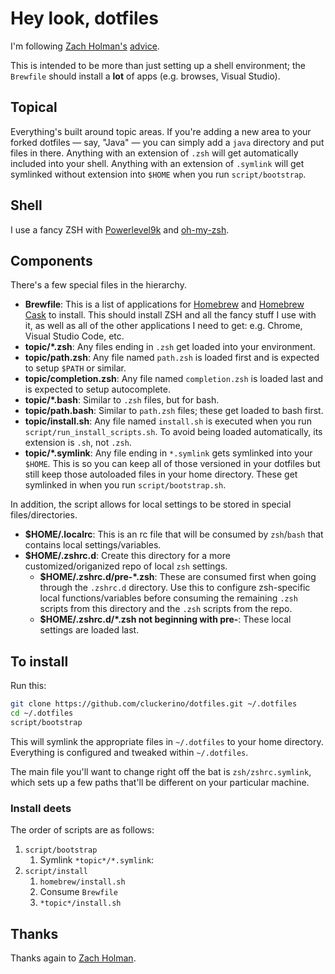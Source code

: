 # Hey look, dotfiles

I'm following [Zach Holman's](https://github.com/holman)
[advice](http://zachholman.com/2010/08/dotfiles-are-meant-to-be-forked/).

This is intended to be more than just setting up a shell environment; the `Brewfile`
should install a **lot** of apps (e.g. browses, Visual Studio).

## Topical

Everything's built around topic areas. If you're adding a new area to your
forked dotfiles — say, "Java" — you can simply add a `java` directory and put
files in there. Anything with an extension of `.zsh` will get automatically
included into your shell. Anything with an extension of `.symlink` will get
symlinked without extension into `$HOME` when you run `script/bootstrap`.

## Shell

I use a fancy ZSH with [Powerlevel9k](https://github.com/bhilburn/powerlevel9k) and [oh-my-zsh](https://ohmyz.sh/).

## Components

There's a few special files in the hierarchy.

- **Brewfile**: This is a list of applications for [Homebrew](https://brew.sh/) and [Homebrew Cask](https://caskroom.github.io)
 to install. This should install ZSH and all the fancy stuff I use with it, as well as all of the other applications I need to
 get: e.g. Chrome, Visual Studio Code, etc.
- **topic/\*.zsh**: Any files ending in `.zsh` get loaded into your environment.
- **topic/path.zsh**: Any file named `path.zsh` is loaded first and is expected to setup `$PATH` or similar.
- **topic/completion.zsh**: Any file named `completion.zsh` is loaded last and is expected to setup autocomplete.
- **topic/\*.bash**: Similar to `.zsh` files, but for bash.
- **topic/path.bash**: Similar to `path.zsh` files; these get loaded to bash first.
- **topic/install.sh**: Any file named `install.sh` is executed when you run `script/run_install_scripts.sh`. To avoid being loaded automatically, its extension is `.sh`, not `.zsh`.
- **topic/\*.symlink**: Any file ending in `*.symlink` gets symlinked into
  your `$HOME`. This is so you can keep all of those versioned in your dotfiles
  but still keep those autoloaded files in your home directory. These get
  symlinked in when you run `script/bootstrap.sh`.

In addition, the script allows for local settings to be stored in special files/directories.

- **$HOME/.localrc**: This is an rc file that will be consumed by `zsh`/`bash` that contains local settings/variables.
- **$HOME/.zshrc.d**: Create this directory for a more customized/origanized repo of local `zsh` settings.
  - **$HOME/.zshrc.d/pre-\*.zsh**: These are consumed first when going through the `.zshrc.d` directory. Use this to configure zsh-specific
local functions/variables before consuming the remaining `.zsh` scripts from this directory and the `.zsh` scripts from the repo.
  - **$HOME/.zshrc.d/\*.zsh not beginning with pre-**: These local settings are loaded last.

## To install

Run this:

```sh
git clone https://github.com/cluckerino/dotfiles.git ~/.dotfiles
cd ~/.dotfiles
script/bootstrap
```

This will symlink the appropriate files in `~/.dotfiles` to your home directory.
Everything is configured and tweaked within `~/.dotfiles`.

The main file you'll want to change right off the bat is `zsh/zshrc.symlink`,
which sets up a few paths that'll be different on your particular machine.

### Install deets

The order of scripts are as follows:

1. `script/bootstrap`
    1. Symlink `*topic*/*.symlink`:
2. `script/install`
    1. `homebrew/install.sh`
    2. Consume `Brewfile`
    3. `*topic*/install.sh`

## Thanks

Thanks again to [Zach Holman](https://github.com/holman).

